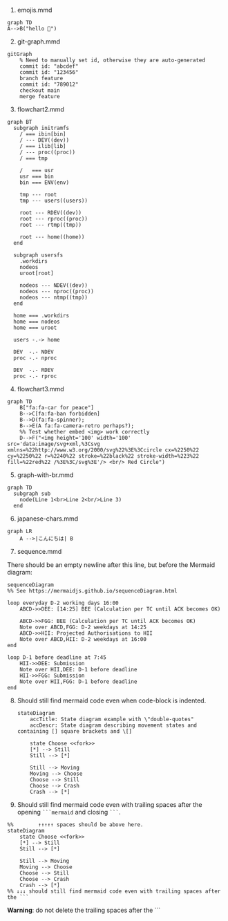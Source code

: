 1. emojis.mmd
```mermaid
graph TD
A-->B("hello 🐛")
```
2. git-graph.mmd
```mermaid
gitGraph
    % Need to manually set id, otherwise they are auto-generated
    commit id: "abcdef"
    commit id: "123456"
    branch feature
    commit id: "789012"
    checkout main
    merge feature
```
3. flowchart2.mmd
```mermaid
graph BT
  subgraph initramfs
    / === ibin[bin]
    / --- DEV((dev))
    / === ilib[lib]
    / --- proc((proc))
    / === tmp

    /   === usr
    usr === bin
    bin === ENV(env)

    tmp --- root
    tmp --- users((users))

    root --- RDEV((dev))
    root --- rproc((proc))
    root --- rtmp((tmp))

    root --- home((home))
  end

  subgraph usersfs
    .workdirs
    nodeos
    uroot[root]

    nodeos --- NDEV((dev))
    nodeos --- nproc((proc))
    nodeos --- ntmp((tmp))
  end

  home === .workdirs
  home === nodeos
  home === uroot

  users -.-> home

  DEV  -.- NDEV
  proc -.- nproc

  DEV  -.- RDEV
  proc -.- rproc
```
4. flowchart3.mmd
```mermaid
graph TD
    B["fa:fa-car for peace"]
    B-->C[fa:fa-ban forbidden]
    B-->D(fa:fa-spinner);
    B-->E(A fa:fa-camera-retro perhaps?);
    %% Test whether embed <img> work correctly
    D-->F("<img height='100' width='100' src='data:image/svg+xml,%3Csvg xmlns=%22http://www.w3.org/2000/svg%22%3E%3Ccircle cx=%2250%22 cy=%2250%22 r=%2240%22 stroke=%22black%22 stroke-width=%223%22 fill=%22red%22 /%3E%3C/svg%3E'/> <br/> Red Circle")
```
5. graph-with-br.mmd
```mermaid
graph TD
  subgraph sub
    node(Line 1<br>Line 2<br/>Line 3)
  end
```
6. japanese-chars.mmd
```mermaid
graph LR
    A -->|こんにちは| B
```
7. sequence.mmd

There should be an empty newline after this line, but before the Mermaid diagram:

```mermaid
sequenceDiagram
%% See https://mermaidjs.github.io/sequenceDiagram.html

loop everyday D-2 working days 16:00
    ABCD->>DEE: [14:25] BEE (Calculation per TC until ACK becomes OK)
    
    ABCD->>FGG: BEE (Calculation per TC until ACK becomes OK)
    Note over ABCD,FGG: D-2 weekdays at 14:25
    ABCD->>HII: Projected Authorisations to HII
    Note over ABCD,HII: D-2 weekdays at 16:00
end

loop D-1 before deadline at 7:45
    HII->>DEE: Submission
    Note over HII,DEE: D-1 before deadline
    HII->>FGG: Submission
    Note over HII,FGG: D-1 before deadline
end
```

8. Should still find mermaid code even when code-block is indented.

    ```mermaid
    stateDiagram
        accTitle: State diagram example with \"double-quotes"
        accDescr: State diagram describing movement states and containing [] square brackets and \[]

        state Choose <<fork>>
        [*] --> Still
        Still --> [*]

        Still --> Moving
        Moving --> Choose
        Choose --> Still
        Choose --> Crash
        Crash --> [*]
    ```

9. Should still find mermaid code even with trailing spaces after the opening
`` ```mermaid `` and closing `` ``` ``.

```mermaid     
%%        ↑↑↑↑↑ spaces should be above here.
stateDiagram
    state Choose <<fork>>
    [*] --> Still
    Still --> [*]

    Still --> Moving
    Moving --> Choose
    Choose --> Still
    Choose --> Crash
    Crash --> [*]
%% ↓↓↓ should still find mermaid code even with trailing spaces after the ```
```   

**Warning**: do not delete the trailing spaces after the \`\`\`
